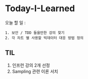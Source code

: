 # Today-I-Learned


오늘 할 일 :

    1. 보안 / TDD 들을만한 강의 찾기
    2. 각 차트 별 사용할 빅데이터 대응 방법 정의



## TIL
1. 인프런 강의 2개 선정
2. Sampling 관련 이론 서치